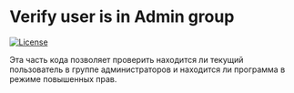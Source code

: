# Verify user is in Admin group
[![License](https://img.shields.io/badge/LICENSE-The%20Unlicense-green?style=flat-square&logo=Windows)](/LICENSE)

Эта часть кода позволяет проверить находится ли текущий пользователь в группе администраторов и находится ли программа в режиме повышенных прав.
